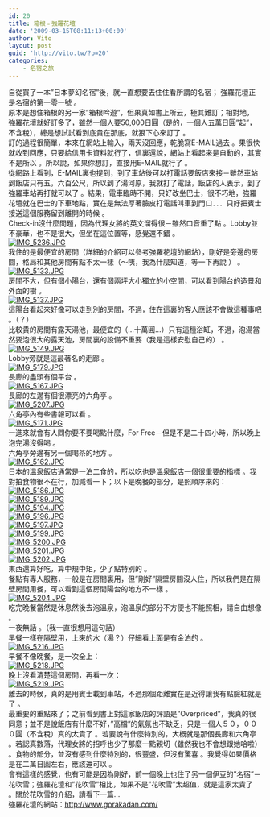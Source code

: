 ```yaml
---
id: 20
title: 箱根﹣強羅花壇
date: '2009-03-15T08:11:13+00:00'
author: Vito
layout: post
guid: 'http://vito.tw/?p=20'
categories:
    - 名宿之旅
---
```


自從買了一本”日本夢幻名宿”後，就一直想要去住住看所謂的名宿； 強羅花壇正是名宿的第一零一號 。  
原本是想住箱根的另一家”箱根吟遊”，但果真如書上所云，極其難訂；相對地， 強羅花壇就好訂多了，雖然一個人要50,000日圓（是的，一個人五萬日圓”起”，不含稅），總是想試試看到底貴在那底，就狠下心來訂了 。  
訂的過程很簡單，本來在網站上輸入，兩天沒回應，乾脆寫E-MAIL過去 。果很快就收到回應，只要給信用卡資料就行了，信裏還說，網站上看起來是自動的，其實不是所以 。所以說，如果你想訂，直接用E-MAIL就行了 。  
從網路上看到，E-MAIL裏也提到，到了車站後可以打電話要飯店來接－雖然車站到飯店只有五，六百公尺，所以到了湯河原，我就打了電話，飯店的人表示，到了強羅車站再打就可以了 。結果，電車臨時不開，只好改坐巴士，很不巧地，強羅花壇就在巴士的下車地點，實在是無法厚著臉皮打電話叫車到門口．．．只好把賓士接送這個服務留到離開的時候 。  
Check-in沒什麼問題，因為代理女將的英文溜得很－雖然口音重了點 。Lobby並不豪華，也不是很大，但坐在這位置等，感覺還不錯 。  
[![IMG_5236.JPG](http://farm3.static.flickr.com/2024/1562921254_cfaca103d4.jpg)](http://www.flickr.com/photos/vito_tai/1562921254/ "IMG_5236.JPG by Vito Tai, on Flickr")  
我住的是最便宜的房間（詳細的介紹可以參考強羅花壇的網站），剛好是旁邊的房間，格局和其他房間有點不太一樣（～咦，我為什麼知道，等一下再說 ） 。  
[![IMG_5133.JPG](http://farm3.static.flickr.com/2120/1561813733_ace11d73e1.jpg)](http://www.flickr.com/photos/vito_tai/1561813733/ "IMG_5133.JPG by Vito Tai, on Flickr")  
房間不大，但有個小陽台，還有個兩坪大小獨立的小空間，可以看到陽台的造景和外面的樹 。  
[![IMG_5137.JPG](http://farm3.static.flickr.com/2027/1562707100_3571b4b5b5.jpg)](http://www.flickr.com/photos/vito_tai/1562707100/ "IMG_5137.JPG by Vito Tai, on Flickr")  
這陽台看起來好像可以走到別的房間，不過，住在這裏的客人應該不會做這種事吧 。（？）  
比較貴的房間有露天湯池，最便宜的（…十萬圓…）只有這種浴缸，不過，泡湯當然要泡很大的露天池，房間裏的設備不重要（我是這樣安慰自己的） 。  
[![IMG_5149.JPG](http://farm3.static.flickr.com/2100/1561844207_7c66277bf0.jpg)](http://www.flickr.com/photos/vito_tai/1561844207/ "IMG_5149.JPG by Vito Tai, on Flickr")  
Lobby旁就是這最著名的走廊 。  
[![IMG_5179.JPG](http://farm3.static.flickr.com/2284/1561911697_2e55c043da.jpg)](http://www.flickr.com/photos/vito_tai/1561911697/ "IMG_5179.JPG by Vito Tai, on Flickr")  
長廊的盡頭有個平台 。  
[![IMG_5167.JPG](http://farm3.static.flickr.com/2324/1561879461_dbc4f550d0.jpg)](http://www.flickr.com/photos/vito_tai/1561879461/ "IMG_5167.JPG by Vito Tai, on Flickr")  
長廊的左邊有個很漂亮的六角亭 。  
[![IMG_5207.JPG](http://farm3.static.flickr.com/2173/1562851906_fead17021b.jpg)](http://www.flickr.com/photos/vito_tai/1562851906/ "IMG_5207.JPG by Vito Tai, on Flickr")  
六角亭內有些書報可以看 。  
[![IMG_5171.JPG](http://farm3.static.flickr.com/2365/1561894201_3229b7bc1a.jpg)](http://www.flickr.com/photos/vito_tai/1561894201/ "IMG_5171.JPG by Vito Tai, on Flickr")  
一進來就會有人問你要不要喝點什麼，For Free－但是不是二十四小時，所以晚上泡完湯沒得喝 。  
六角亭旁邊有另一個喝茶的地方 。  
[![IMG_5162.JPG](http://farm3.static.flickr.com/2315/1562742042_e8fdb845e9.jpg)](http://www.flickr.com/photos/vito_tai/1562742042/ "IMG_5162.JPG by Vito Tai, on Flickr")  
日本的溫泉飯店通常是一泊二食的，所以吃也是溫泉飯店一個很重要的指標 。我對拍食物很不在行，加減看一下；以下是晚餐的部分，是照順序來的：  
[![IMG_5186.JPG](http://farm3.static.flickr.com/2256/1562797636_f745e13e40.jpg)](http://www.flickr.com/photos/vito_tai/1562797636/ "IMG_5186.JPG by Vito Tai, on Flickr")  
[![IMG_5189.JPG](http://farm3.static.flickr.com/2302/1561926569_719c11a25f.jpg)](http://www.flickr.com/photos/vito_tai/1561926569/ "IMG_5189.JPG by Vito Tai, on Flickr")  
[![IMG_5194.JPG](http://farm3.static.flickr.com/2035/1562811992_408bc0703c.jpg)](http://www.flickr.com/photos/vito_tai/1562811992/ "IMG_5194.JPG by Vito Tai, on Flickr")  
[![IMG_5196.JPG](http://farm3.static.flickr.com/2411/1561943325_072563b8ae.jpg)](http://www.flickr.com/photos/vito_tai/1561943325/ "IMG_5196.JPG by Vito Tai, on Flickr")  
[![IMG_5197.JPG](http://farm3.static.flickr.com/2420/1562825320_521f2818a2.jpg)](http://www.flickr.com/photos/vito_tai/1562825320/ "IMG_5197.JPG by Vito Tai, on Flickr")  
[![IMG_5199.JPG](http://farm3.static.flickr.com/2124/1562829542_d1dd32ee1f.jpg)](http://www.flickr.com/photos/vito_tai/1562829542/ "IMG_5199.JPG by Vito Tai, on Flickr")  
[![IMG_5200.JPG](http://farm3.static.flickr.com/2220/1562834004_df3562a970.jpg)](http://www.flickr.com/photos/vito_tai/1562834004/ "IMG_5200.JPG by Vito Tai, on Flickr")  
[![IMG_5201.JPG](http://farm3.static.flickr.com/2363/1561959815_18a0a33fee.jpg)](http://www.flickr.com/photos/vito_tai/1561959815/ "IMG_5201.JPG by Vito Tai, on Flickr")  
[![IMG_5202.JPG](http://farm3.static.flickr.com/2412/1561963133_9ac4fba622.jpg)](http://www.flickr.com/photos/vito_tai/1561963133/ "IMG_5202.JPG by Vito Tai, on Flickr")  
東西還算好吃，算中規中矩，少了點特別的 。  
餐點有專人服務，一般是在房間裏用，但”剛好”隔壁房間沒人住，所以我們是在隔壁房間用餐，可以看到這個房間陽台的地方不一樣 。  
[![IMG_5204.JPG](http://farm3.static.flickr.com/2279/1561967019_46113d167a.jpg)](http://www.flickr.com/photos/vito_tai/1561967019/ "IMG_5204.JPG by Vito Tai, on Flickr")  
吃完晚餐當然是休息然後去泡溫泉，泡溫泉的部分不方便也不能照相，請自由想像 。  
一夜無話 。（我一直很想用這句話）  
早餐一樣在隔壁用，上來的水（湯？）仔細看上面是有金泊的 。  
[![IMG_5216.JPG](http://farm3.static.flickr.com/2029/1562878764_2496386d0e.jpg)](http://www.flickr.com/photos/vito_tai/1562878764/ "IMG_5216.JPG by Vito Tai, on Flickr")  
早餐不像晚餐，是一次全上：  
[![IMG_5218.JPG](http://farm3.static.flickr.com/2381/1562882526_19bc5f0ddd.jpg)](http://www.flickr.com/photos/vito_tai/1562882526/ "IMG_5218.JPG by Vito Tai, on Flickr")  
晚上沒看清楚這個房間，再看一次：  
[![IMG_5219.JPG](http://farm3.static.flickr.com/2204/1562009469_bf55f61003.jpg)](http://www.flickr.com/photos/vito_tai/1562009469/ "IMG_5219.JPG by Vito Tai, on Flickr")  
離去的時候，真的是用賓士載到車站，不過那個距離實在是近得讓我有點臉紅就是了 。  
最重要的重點來了；之前看到書上對這家飯店的評語是”Overpriced”，我真的很同意；並不是說飯店有什麼不好，”高檔”的氣氛也不缺乏，只是一個人５０，０００圓（不含稅）真的太貴了 。若要說有什麼特別的，大概就是那個長廊和六角亭 。若認真數落，代理女將的招呼也少了那麼一點親切（雖然我也不會想跟她哈啦） 。食物的部分，並沒有感到什麼特別的，很豐盛，但沒有驚喜 。我覺得如果價格是在二萬日圓左右，應該還可以 。  
會有這樣的感覺，也有可能是因為剛好，前一個晚上也住了另一個伊豆的”名宿”－花吹雪；強羅花壇和”花吹雪”相比，如果不是”花吹雪”太超值，就是這家太貴了 。關於花吹雪的介紹，請看下一篇…  
強羅花壇的網站：http://www.gorakadan.com/